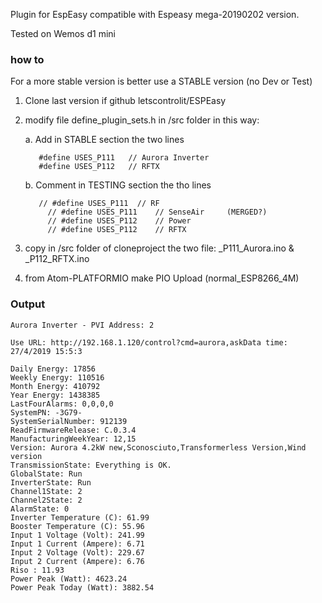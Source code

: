 Plugin for EspEasy compatible with Espeasy mega-20190202 version.

Tested on Wemos d1 mini

### how to
For a more stable version is better use a STABLE version (no Dev or Test)

1. Clone last version if github letscontrolit/ESPEasy
2. modify file define_plugin_sets.h in /src folder in this way:

   a. Add in STABLE section the two lines
   
          #define USES_P111   // Aurora Inverter
          #define USES_P112   // RFTX
      
   b. Comment in TESTING section the tho lines
   
          // #define USES_P111	// RF
	        // #define USES_P111	// SenseAir     (MERGED?)
	        // #define USES_P112	// Power
	        // #define USES_P112	// RFTX
    
3. copy in /src folder of cloneproject the two file: _P111_Aurora.ino & _P112_RFTX.ino
4. from Atom-PLATFORMIO make PIO Upload (normal_ESP8266_4M)


### Output


	Aurora Inverter - PVI Address: 2

	Use URL: http://192.168.1.120/control?cmd=aurora,askData time: 27/4/2019 15:5:3

	Daily Energy: 17856
	Weekly Energy: 110516
	Month Energy: 410792
	Year Energy: 1438385
	LastFourAlarms: 0,0,0,0
	SystemPN: -3G79-
	SystemSerialNumber: 912139
	ReadFirmwareRelease: C.0.3.4
	ManufacturingWeekYear: 12,15
	Version: Aurora 4.2kW new,Sconosciuto,Transformerless Version,Wind version
	TransmissionState: Everything is OK.
	GlobalState: Run
	InverterState: Run
	Channel1State: 2
	Channel2State: 2
	AlarmState: 0
	Inverter Temperature (C): 61.99
	Booster Temperature (C): 55.96
	Input 1 Voltage (Volt): 241.99
	Input 1 Current (Ampere): 6.71
	Input 2 Voltage (Volt): 229.67
	Input 2 Current (Ampere): 6.76
	Riso : 11.93
	Power Peak (Watt): 4623.24
	Power Peak Today (Watt): 3882.54
